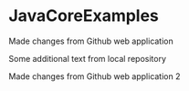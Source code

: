 # JavaCoreExamples

Made changes from Github web application

Some additional text from local repository

Made changes from Github web application 2
